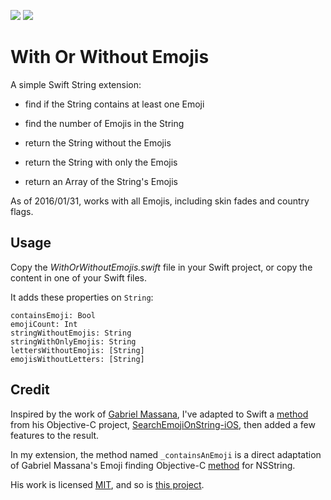 ![](https://img.shields.io/badge/Swift-2.2-orange.svg?style=flat) ![](https://img.shields.io/badge/Swift-3-orange.svg?style=flat)

# With Or Without Emojis

A simple Swift String extension:

- find if the String contains at least one Emoji

- find the number of Emojis in the String

- return the String without the Emojis

- return the String with only the Emojis

- return an Array of the String's Emojis

As of 2016/01/31, works with all Emojis, including skin fades and country flags.

## Usage

Copy the *WithOrWithoutEmojis.swift* file in your Swift project, or copy the content in one of your Swift files.

It adds these properties on `String`:

```
containsEmoji: Bool
emojiCount: Int
stringWithoutEmojis: String
stringWithOnlyEmojis: String
lettersWithoutEmojis: [String]
emojisWithoutLetters: [String]
```

## Credit

Inspired by the work of [Gabriel Massana](https://github.com/GabrielMassana), I've adapted to Swift a [method](https://github.com/GabrielMassana/SearchEmojiOnString-iOS/blob/master/SearchEmojiOnString-iOS/NSString%2BEMOEmoji.m#L15) from his Objective-C project, [SearchEmojiOnString-iOS](https://github.com/GabrielMassana/SearchEmojiOnString-iOS), then added a few features to the result.

In my extension, the method named `_containsAnEmoji` is a direct adaptation of Gabriel Massana's Emoji finding Objective-C [method](https://github.com/GabrielMassana/SearchEmojiOnString-iOS/blob/master/SearchEmojiOnString-iOS/NSString%2BEMOEmoji.m#L15) for NSString.

His work is licensed [MIT](https://github.com/GabrielMassana/SearchEmojiOnString-iOS/blob/master/LICENSE.md), and so is [this project](https://github.com/ericdke/WithOrWithoutEmojis/blob/master/LICENSE.md).
